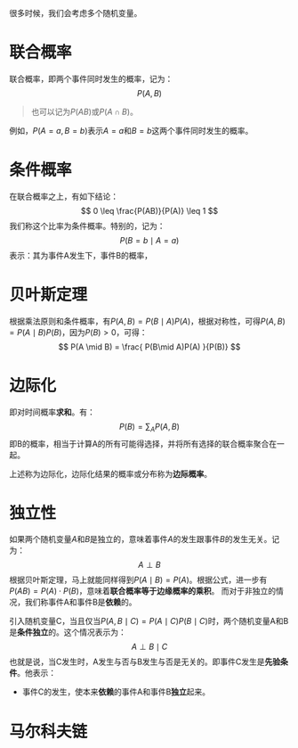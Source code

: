 很多时候，我们会考虑多个随机变量。
# 联合概率
联合概率，即两个事件同时发生的概率，记为：
$$
P(A, B)
$$
> 也可以记为$P(AB)$或$P(A \cap B)$。

例如，$P(A=a,B=b)$表示$A=a$和$B=b$这两个事件同时发生的概率。
# 条件概率
在联合概率之上，有如下结论：
$$
0 \leq \frac{P(AB)}{P(A)} \leq 1
$$
我们称这个比率为条件概率。特别的，记为：
$$
P(B=b \mid A=a)
$$
表示：其为事件A发生下，事件B的概率，

# 贝叶斯定理
根据乘法原则和条件概率，有$P(A,B) = P(B \mid A)P(A)$，根据对称性，可得$P(A,B) = P(A \mid B)P(B)$，因为$P(B)>0$，可得：
$$
P(A \mid B) = \frac{ P(B\mid A)P(A) }{P(B)}
$$
# 边际化
即对时间概率**求和**。有：
$$
P(B) = \sum_A P(A,B)
$$
即B的概率，相当于计算A的所有可能得选择，并将所有选择的联合概率聚合在一起。

上述称为边际化，边际化结果的概率或分布称为**边际概率**。
# 独立性
如果两个随机变量$A$和$B$是独立的，意味着事件$A$的发生跟事件$B$的发生无关。记为：
$$
A \perp B
$$
根据贝叶斯定理，马上就能同样得到$P(A\mid B)=P(A)$。根据公式，进一步有$P(AB)=P(A) \cdot P(B)$，意味着**联合概率等于边缘概率的乘积**。
而对于非独立的情况，我们称事件A和事件B是**依赖**的。

引入随机变量C，当且仅当$P(A,B\mid C) = P(A \mid C) P(B \mid C)$时，两个随机变量A和B是**条件独立**的。这个情况表示为：
$$
A \perp B \mid C
$$
也就是说，当C发生时，A发生与否与B发生与否是无关的。即事件C发生是**先验条件**。他表示：
- 事件C的发生，使本来**依赖**的事件A和事件B**独立**起来。

# 马尔科夫链